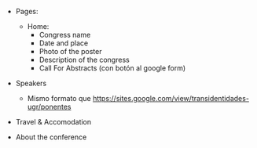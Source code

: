 - Pages:
  - Home:
    - Congress name
    - Date and place
    - Photo of the poster
    - Description of the congress
    - Call For Abstracts (con botón al google form)

- Speakers
    - Mismo formato que https://sites.google.com/view/transidentidades-ugr/ponentes

- Travel & Accomodation

- About the conference
